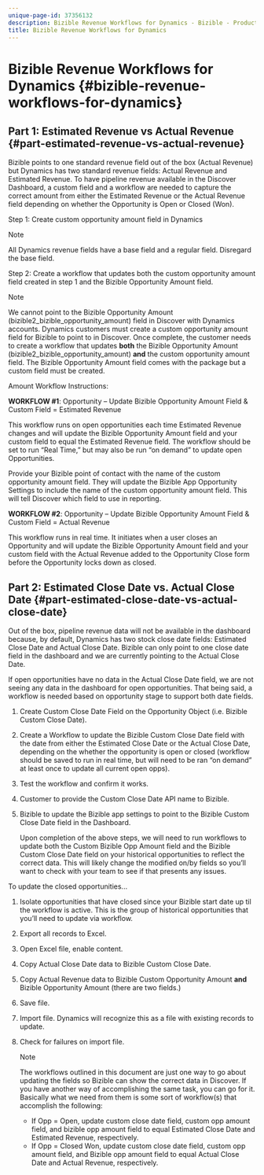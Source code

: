 ```yaml
---
unique-page-id: 37356132
description: Bizible Revenue Workflows for Dynamics - Bizible - Product Documentation
title: Bizible Revenue Workflows for Dynamics
---
```


# Bizible Revenue Workflows for Dynamics {#bizible-revenue-workflows-for-dynamics}

## Part 1: Estimated Revenue vs Actual Revenue {#part-estimated-revenue-vs-actual-revenue}

Bizible points to one standard revenue field out of the box (Actual Revenue) but Dynamics has two standard revenue fields: Actual Revenue and Estimated Revenue. To have pipeline revenue available in the Discover Dashboard, a custom field and a workflow are needed to capture the correct amount from either the Estimated Revenue or the Actual Revenue field depending on whether the Opportunity is Open or Closed (Won).

Step 1: Create custom opportunity amount field in Dynamics

>[!NOTE]
>
>All Dynamics revenue fields have a base field and a regular field. Disregard the base field.

Step 2: Create a workflow that updates both the custom opportunity amount field created in step 1 and the Bizible Opportunity Amount field.

>[!NOTE]
>
>We cannot point to the Bizible Opportunity Amount (bizible2_bizible_opportunity_amount) field in Discover with Dynamics accounts. Dynamics customers must create a custom opportunity amount field for Bizible to point to in Discover. Once complete, the customer needs to create a workflow that updates **both** the Bizible Opportunity Amount (bizible2_bizible_opportunity_amount) **and** the custom opportunity amount field. The Bizible Opportunity Amount field comes with the package but a custom field must be created.

Amount Workflow Instructions:

**WORKFLOW #1**: Opportunity – Update Bizible Opportunity Amount Field & Custom Field = Estimated Revenue

This workflow runs on open opportunities each time Estimated Revenue changes and will update the Bizible Opportunity Amount field and your custom field to equal the Estimated Revenue field. The workflow should be set to run “Real Time,” but may also be run “on demand” to update open Opportunities.

Provide your Bizible point of contact with the name of the custom opportunity amount field. They will update the Bizible App Opportunity Settings to include the name of the custom opportunity amount field. This will tell Discover which field to use in reporting.

**WORKFLOW #2**: Opportunity – Update Bizible Opportunity Amount Field & Custom Field = Actual Revenue

This workflow runs in real time. It initiates when a user closes an Opportunity and will update the Bizible Opportunity Amount field and your custom field with the Actual Revenue added to the Opportunity Close form before the Opportunity locks down as closed.

## Part 2: Estimated Close Date vs. Actual Close Date {#part-estimated-close-date-vs-actual-close-date}

Out of the box, pipeline revenue data will not be available in the dashboard because, by default, Dynamics has two stock close date fields: Estimated Close Date and Actual Close Date. Bizible can only point to one close date field in the dashboard and we are currently pointing to the Actual Close Date.

If open opportunities have no data in the Actual Close Date field, we are not seeing any data in the dashboard for open opportunities. That being said, a workflow is needed based on opportunity stage to support both date fields.

1. Create Custom Close Date Field on the Opportunity Object (i.e. Bizible Custom Close Date).
1. Create a Workflow to update the Bizible Custom Close Date field with the date from either the Estimated Close Date or the Actual Close Date, depending on the whether the opportunity is open or closed (workflow should be saved to run in real time, but will need to be ran “on demand” at least once to update all current open opps).
1. Test the workflow and confirm it works.
1. Customer to provide the Custom Close Date API name to Bizible.
1. Bizible to update the Bizible app settings to point to the Bizible Custom Close Date field in the Dashboard.

   Upon completion of the above steps, we will need to run workflows to update both the Custom Bizible Opp Amount field and the Bizible Custom Close Date field on your historical opportunities to reflect the correct data. This will likely change the modified on/by fields so you’ll want to check with your team to see if that presents any issues.

To update the closed opportunities...

1. Isolate opportunities that have closed since your Bizible start date up til the workflow is active. This is the group of historical opportunities that you’ll need to update via workflow.
1. Export all records to Excel.
1. Open Excel file, enable content.
1. Copy Actual Close Date data to Bizible Custom Close Date.
1. Copy Actual Revenue data to Bizible Custom Opportunity Amount **and** Bizible Opportunity Amount (there are two fields.)
1. Save file.
1. Import file. Dynamics will recognize this as a file with existing records to update.
1. Check for failures on import file.

   >[!NOTE]
   >
   >The workflows outlined in this document are just one way to go about updating the fields so Bizible can show the correct data in Discover. If you have another way of accomplishing the same task, you can go for it. Basically what we need from them is some sort of workflow(s) that accomplish the following:
   >
   >    
   >    
   >    * If Opp = Open, update custom close date field, custom opp amount field, and bizible opp amount field to equal Estimated Close Date and Estimated Revenue, respectively.
   >    * If Opp = Closed Won, update custom close date field, custom opp amount field, and Bizible opp amount field to equal Actual Close Date and Actual Revenue, respectively.
   >    
   >


